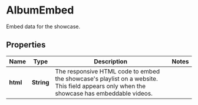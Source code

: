 

# AlbumEmbed

Embed data for the showcase.

## Properties

| Name | Type | Description | Notes |
|------------ | ------------- | ------------- | -------------|
|**html** | **String** | The responsive HTML code to embed the showcase&#39;s playlist on a website. This field appears only when the showcase has embeddable videos. |  |



